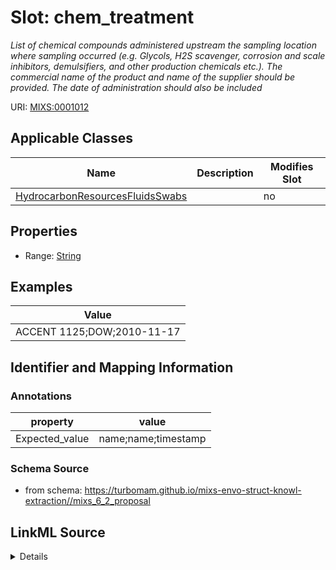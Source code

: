 # Slot: chem_treatment


_List of chemical compounds administered upstream the sampling location where sampling occurred (e.g. Glycols, H2S scavenger, corrosion and scale inhibitors, demulsifiers, and other production chemicals etc.). The commercial name of the product and name of the supplier should be provided. The date of administration should also be included_



URI: [MIXS:0001012](https://w3id.org/mixs/0001012)



<!-- no inheritance hierarchy -->




## Applicable Classes

| Name | Description | Modifies Slot |
| --- | --- | --- |
[HydrocarbonResourcesFluidsSwabs](HydrocarbonResourcesFluidsSwabs.md) |  |  no  |







## Properties

* Range: [String](String.md)






## Examples

| Value |
| --- |
| ACCENT 1125;DOW;2010-11-17 |

## Identifier and Mapping Information





### Annotations

| property | value |
| --- | --- |
| Expected_value | name;name;timestamp |



### Schema Source


* from schema: https://turbomam.github.io/mixs-envo-struct-knowl-extraction//mixs_6_2_proposal




## LinkML Source

<details>
```yaml
name: chem_treatment
annotations:
  Expected_value:
    tag: Expected_value
    value: name;name;timestamp
description: List of chemical compounds administered upstream the sampling location
  where sampling occurred (e.g. Glycols, H2S scavenger, corrosion and scale inhibitors,
  demulsifiers, and other production chemicals etc.). The commercial name of the product
  and name of the supplier should be provided. The date of administration should also
  be included
title: chemical treatment
notes:
- treatment
examples:
- value: ACCENT 1125;DOW;2010-11-17
from_schema: https://turbomam.github.io/mixs-envo-struct-knowl-extraction//mixs_6_2_proposal
rank: 1000
string_serialization: '{text};{text};{timestamp}'
slot_uri: MIXS:0001012
multivalued: false
alias: chem_treatment
domain_of:
- HydrocarbonResourcesFluidsSwabs
range: string
required: false
recommended: false

```
</details>